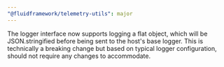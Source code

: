 ```yaml
---
"@fluidframework/telemetry-utils": major
---
```


The logger interface now supports logging a flat object, which will be JSON.stringified before being sent to the host's base logger.
This is technically a breaking change but based on typical logger configuration, should not require any changes to accommodate.
